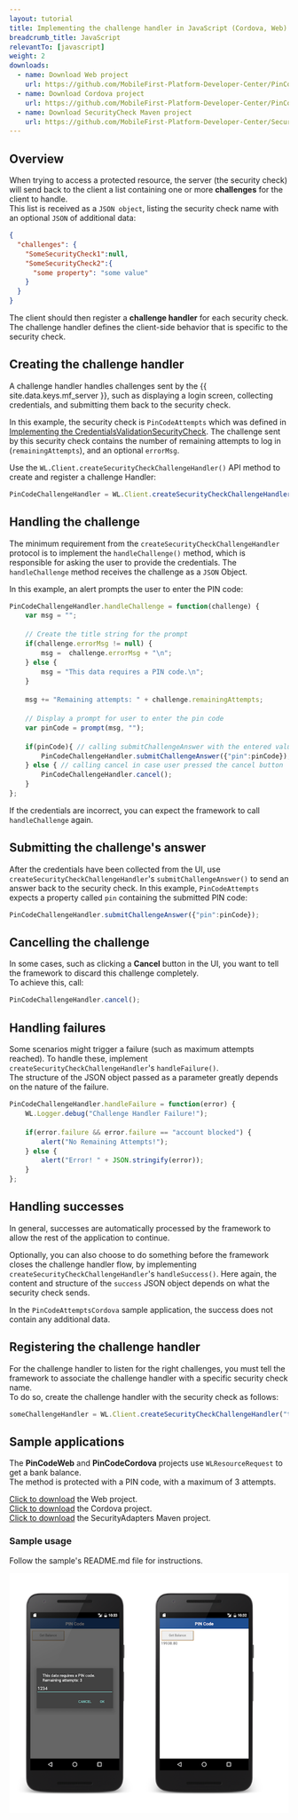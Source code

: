 ```yaml
---
layout: tutorial
title: Implementing the challenge handler in JavaScript (Cordova, Web) applications
breadcrumb_title: JavaScript
relevantTo: [javascript]
weight: 2
downloads:
  - name: Download Web project
    url: https://github.com/MobileFirst-Platform-Developer-Center/PinCodeWeb/tree/release80
  - name: Download Cordova project
    url: https://github.com/MobileFirst-Platform-Developer-Center/PinCodeCordova/tree/release80
  - name: Download SecurityCheck Maven project
    url: https://github.com/MobileFirst-Platform-Developer-Center/SecurityCheckAdapters/tree/release80
---
```

<!-- NLS_CHARSET=UTF-8 -->
## Overview
When trying to access a protected resource, the server (the security check) will send back to the client a list containing one or more **challenges** for the client to handle.  
This list is received as a `JSON object`, listing the security check name with an optional `JSON` of additional data:

```json
{
  "challenges": {
    "SomeSecurityCheck1":null,
    "SomeSecurityCheck2":{
      "some property": "some value"
    }
  }
}
```

The client should then register a **challenge handler** for each security check.  
The challenge handler defines the client-side behavior that is specific to the security check.

## Creating the challenge handler
A challenge handler handles challenges sent by the {{ site.data.keys.mf_server }}, such as displaying a login screen, collecting credentials, and submitting them back to the security check.

In this example, the security check is `PinCodeAttempts` which was defined in [Implementing the CredentialsValidationSecurityCheck](../security-check). The challenge sent by this security check contains the number of remaining attempts to log in (`remainingAttempts`), and an optional `errorMsg`.


Use the `WL.Client.createSecurityCheckChallengeHandler()` API method to create and register a challenge Handler:

```javascript
PinCodeChallengeHandler = WL.Client.createSecurityCheckChallengeHandler("PinCodeAttempts");
```

## Handling the challenge
The minimum requirement from the `createSecurityCheckChallengeHandler` protocol is to implement the `handleChallenge()` method, which is responsible for asking the user to provide the credentials. The `handleChallenge` method receives the challenge as a `JSON` Object.

In this example, an alert prompts the user to enter the PIN code:

```javascript
PinCodeChallengeHandler.handleChallenge = function(challenge) {
    var msg = "";

    // Create the title string for the prompt
    if(challenge.errorMsg != null) {
        msg =  challenge.errorMsg + "\n";
    } else {
        msg = "This data requires a PIN code.\n";
    }

    msg += "Remaining attempts: " + challenge.remainingAttempts;

    // Display a prompt for user to enter the pin code     
    var pinCode = prompt(msg, "");

    if(pinCode){ // calling submitChallengeAnswer with the entered value
        PinCodeChallengeHandler.submitChallengeAnswer({"pin":pinCode});
    } else { // calling cancel in case user pressed the cancel button
        PinCodeChallengeHandler.cancel();   
    }                            
};
```

If the credentials are incorrect, you can expect the framework to call `handleChallenge` again.

## Submitting the challenge's answer
After the credentials have been collected from the UI, use `createSecurityCheckChallengeHandler`'s `submitChallengeAnswer()` to send an answer back to the security check. In this example, `PinCodeAttempts` expects a property called `pin` containing the submitted PIN code:

```javascript
PinCodeChallengeHandler.submitChallengeAnswer({"pin":pinCode});
```

## Cancelling the challenge
In some cases, such as clicking a **Cancel** button in the UI, you want to tell the framework to discard this challenge completely.  
To achieve this, call:

```javascript
PinCodeChallengeHandler.cancel();
```

## Handling failures
Some scenarios might trigger a failure (such as maximum attempts reached). To handle these, implement `createSecurityCheckChallengeHandler`'s `handleFailure()`.  
The structure of the JSON object passed as a parameter greatly depends on the nature of the failure.

```javascript
PinCodeChallengeHandler.handleFailure = function(error) {
    WL.Logger.debug("Challenge Handler Failure!");

    if(error.failure && error.failure == "account blocked") {
        alert("No Remaining Attempts!");  
    } else {
        alert("Error! " + JSON.stringify(error));
    }
};
```

## Handling successes
In general, successes are automatically processed by the framework to allow the rest of the application to continue.

Optionally, you can also choose to do something before the framework closes the challenge handler flow, by implementing `createSecurityCheckChallengeHandler`'s `handleSuccess()`. Here again, the content and structure of the `success` JSON object depends on what the security check sends.

In the `PinCodeAttemptsCordova` sample application, the success does not contain any additional data.

## Registering the challenge handler
For the challenge handler to listen for the right challenges, you must tell the framework to associate the challenge handler with a specific security check name.  
To do so, create the challenge handler with the security check as follows:

```javascript
someChallengeHandler = WL.Client.createSecurityCheckChallengeHandler("the-securityCheck-name");
```

## Sample applications
The **PinCodeWeb** and **PinCodeCordova**  projects use `WLResourceRequest` to get a bank balance.  
The method is protected with a PIN code, with a maximum of 3 attempts.

[Click to download](https://github.com/MobileFirst-Platform-Developer-Center/PinCodeWeb/tree/release80) the Web project.  
[Click to download](https://github.com/MobileFirst-Platform-Developer-Center/PinCodeCordova/tree/release80) the Cordova project.  
[Click to download](https://github.com/MobileFirst-Platform-Developer-Center/SecurityCheckAdapters/tree/release80) the SecurityAdapters Maven project.  

### Sample usage
Follow the sample's README.md file for instructions.

![Sample application](pincode-attempts-cordova.png)

